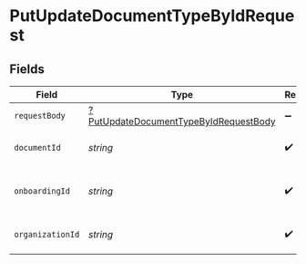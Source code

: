 # PutUpdateDocumentTypeByIdRequest


## Fields

| Field                                                                                                    | Type                                                                                                     | Required                                                                                                 | Description                                                                                              |
| -------------------------------------------------------------------------------------------------------- | -------------------------------------------------------------------------------------------------------- | -------------------------------------------------------------------------------------------------------- | -------------------------------------------------------------------------------------------------------- |
| `requestBody`                                                                                            | [?PutUpdateDocumentTypeByIdRequestBody](../../models/operations/PutUpdateDocumentTypeByIdRequestBody.md) | :heavy_minus_sign:                                                                                       | N/A                                                                                                      |
| `documentId`                                                                                             | *string*                                                                                                 | :heavy_check_mark:                                                                                       | The Document identifier.                                                                                 |
| `onboardingId`                                                                                           | *string*                                                                                                 | :heavy_check_mark:                                                                                       | The Onboarding Application identifier.                                                                   |
| `organizationId`                                                                                         | *string*                                                                                                 | :heavy_check_mark:                                                                                       | The Organization identifier.                                                                             |